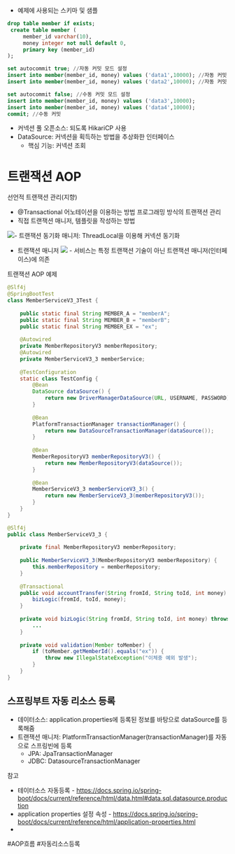 
- 예제에 사용되는 스키마 및 샘플
```SQL
drop table member if exists;
 create table member (
     member_id varchar(10),
     money integer not null default 0,
     primary key (member_id)
);

set autocommit true; //자동 커밋 모드 설정  
insert into member(member_id, money) values ('data1',10000); //자동 커밋
insert into member(member_id, money) values ('data2',10000); //자동 커밋

set autocommit false; //수동 커밋 모드 설정
insert into member(member_id, money) values ('data3',10000);
insert into member(member_id, money) values ('data4',10000);
commit; //수동 커밋 
```

- 커넥션 풀 오픈소스: 되도록 HikariCP 사용
- DataSource: 커넥션을 획득하는 방법을 추상화한 인터페이스
	- 핵심 기능: 커넥션 조회


# 트랜잭션 AOP
선언적 트랜잭션 관리(지향)
- @Transactional 어노테이션을 이용하는 방법
프로그래밍 방식의 트랜잭션 관리 
- 직접 트랜잭션 매니저, 템플릿을 작성하는 방법

![](Users/navill/Documents/Obsidian%20Vault/Pasted%20image%2020231205190313.png)- 트랜잭션 동기화 매니저: ThreadLocal을 이용해 커넥션 동기화
- 트랜잭션 매니저
![](Users/navill/Documents/Obsidian%20Vault/Pasted%20image%2020231205191048.png)	- 서비스는 특정 트랜잭션 기술이 아닌 트랜잭션 매니저(인터페이스)에 의존

트랜잭션 AOP 예제
```java
@Slf4j  
@SpringBootTest  
class MemberServiceV3_3Test {  
  
    public static final String MEMBER_A = "memberA";  
    public static final String MEMBER_B = "memberB";  
    public static final String MEMBER_EX = "ex";  
  
    @Autowired  
    private MemberRepositoryV3 memberRepository;  
    @Autowired  
    private MemberServiceV3_3 memberService;  
  
    @TestConfiguration  
    static class TestConfig {  
        @Bean  
        DataSource dataSource() {  
            return new DriverManagerDataSource(URL, USERNAME, PASSWORD);  
        }  
  
        @Bean  
        PlatformTransactionManager transactionManager() {  
            return new DataSourceTransactionManager(dataSource());  
        }  
  
        @Bean  
        MemberRepositoryV3 memberRepositoryV3() {  
            return new MemberRepositoryV3(dataSource());  
        }  
  
        @Bean  
        MemberServiceV3_3 memberServiceV3_3() {  
            return new MemberServiceV3_3(memberRepositoryV3());  
        }  
    }
}

@Slf4j  
public class MemberServiceV3_3 {  
  
    private final MemberRepositoryV3 memberRepository;  
  
    public MemberServiceV3_3(MemberRepositoryV3 memberRepository) {  
        this.memberRepository = memberRepository;  
    }  
  
    @Transactional  
    public void accountTransfer(String fromId, String toId, int money) throws SQLException {  
        bizLogic(fromId, toId, money);  
    }  
  
    private void bizLogic(String fromId, String toId, int money) throws SQLException {  
        ...
    }  
  
    private void validation(Member toMember) {  
        if (toMember.getMemberId().equals("ex")) {  
            throw new IllegalStateException("이체중 예외 발생");  
        }  
    }  
}

```



## 스프링부트 자동 리소스 등록
- 데이터소스: application.properties에 등록된 정보를 바탕으로 dataSource를 등록해줌
- 트랜잭션 매니저: PlatformTransactionManager(transactionManager)를 자동으로 스프링빈에 등록
	- JPA: JpaTransactionManager
	- JDBC: DatasourceTransactionManager

참고
- 테이터소스 자동등록 - https://docs.spring.io/spring-boot/docs/current/reference/html/data.html#data.sql.datasource.production
- application properties 설정 속성 - https://docs.spring.io/spring-boot/docs/current/reference/html/application-properties.html
- 


#AOP흐름 #자동리소스등록

